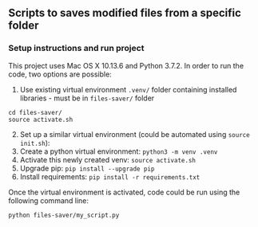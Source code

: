 ## Scripts to saves modified files from a specific folder

### Setup instructions and run project
This project uses Mac OS X 10.13.6 and Python 3.7.2.
In order to run the code, two options are possible:
1. Use existing virtual environment `.venv/` folder containing installed libraries - must be in `files-saver/` folder
  ```
  cd files-saver/
  source activate.sh
  ```

2. Set up a similar virtual environment (could be automated using `source init.sh`):
  1. Create a python virtual environment: `python3 -m venv .venv`
  2. Activate this newly created venv: `source activate.sh`
  3. Upgrade pip: `pip install --upgrade pip`
  4. Install requirements: `pip install -r requirements.txt`

Once the virtual environment is activated, code could be run using the following command line:  
```
python files-saver/my_script.py
```  
